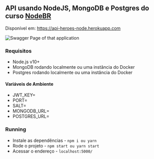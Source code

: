 ## API usando NodeJS, MongoDB e Postgres do curso [NodeBR](https://treinamento.nodebr.org/)

Disponível em: https://api-heroes-node.herokuapp.com

<img src="https://i.imgur.com/LKjtrD2.png" alt="Swagger Page of that application" title="Swagger Page of that application"/>

### Requisitos

- Node.js v10+
- MongoDB rodando localmente ou uma instância do Docker
- Postgres rodando localmente ou uma instância do Docker

#### Variáveis de Ambiente

- JWT_KEY=
- PORT=
- SALT=
- MONGODB_URL=
- POSTGRES_URL=

### Running

- Instale as dependências - `npm i ou yarn `
- Rode o projeto - `npm start ou yarn start`
- Acessar o endereço - `localhost:5000/`

